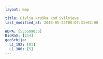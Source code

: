 ```yaml
---
layout: map

title: Divlja kruška kod Svilojeva
last_modified_at: 2018-05-23T08:07:31+02:00

WDPA: [555589035]
BioRaS: [214]
geoSrbija:
  L1_182: [81]
  L1_300: [5]
---
```

